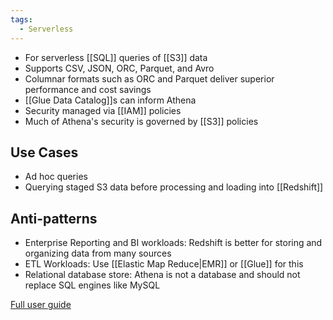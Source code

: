 ```yaml
---
tags:
  - Serverless
---
```

- For serverless [[SQL]] queries of [[S3]] data
- Supports CSV, JSON, ORC, Parquet, and Avro
- Columnar formats such as ORC and Parquet deliver superior performance and cost savings
- [[Glue Data Catalog]]s can inform Athena
- Security managed via [[IAM]] policies
- Much of Athena's security is governed by [[S3]] policies
## Use Cases
- Ad hoc queries
- Querying staged S3 data before processing and loading into [[Redshift]]
## Anti-patterns
- Enterprise Reporting and BI workloads: Redshift is better for storing and organizing data from many sources
- ETL Workloads: Use [[Elastic Map Reduce|EMR]] or [[Glue]] for this
- Relational database store: Athena is not a database and should not replace SQL engines like MySQL


[Full user guide](https://docs.aws.amazon.com/athena/latest/ug/athena-ug.pdf)
